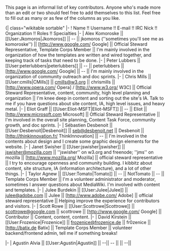 This page is an informal list of key contributors. Anyone who's made more than an edit or two should feel free to add themselves to this list. Feel free to fill out as many or as few of the columns as you like.

{| class="wikitable sortable"
|-
! Name !! Username !! E-mail !! IRC Nick !! Organization !! Roles !! Specialties
|-
| Alex Komoroske || [[User:Jkomoros|Jkomoros]] || -- || jkomoros (''sometimes you'll see me as komoroske'') || [http://www.google.com/ Google] || Official Steward Representative, Template Corps Member || I'm mainly involved in the organization of how the templates are written and wired together, and keeping track of tasks that need to be done.
|-
| Peter Lubbers || [[User:peterlubbers|peterlubbers]] || -- || peterlubbers || [http://www.google.com/ Google] || -- || I'm mainly involved in the organization of community outreach and doc sprints.
|-
| Chris Mills || [[User:cmills|CMills]] || cmills@w3.org || chrismills || [http://www.opera.com/ Opera] / [http://www.w3.org/ W3C] || Official Steward Representative, content, community, high level planning and organization || I'm knee deep in content and sorting out the site's IA. Talk to me if you have questions about site content, IA, high level issues, and heavy metal. 
|-
| Eliot Graff || [[User:Eliot-MSFT|Eliot-MSFT]] || -- || Eliot || [http://www.microsoft.com Microsoft] || Official Steward Representative || I'm involved in the overall site planning, Content Task Force, community growth, and doc sprints.
|-
| Sébastien Desbenoit || [[User:Desbenoit|Desbenoit]] || seb@desbenoit.net || Desbenoit || [http://thinkinnovation.fr/ ThinkInnovation] || -- || I'm involved in the contents about design and I create some graphic design elements for the website.
|-
| Janet Swisher || [[User:jswisher|jswisher]] || jswisher@mozilla.com || ''jswisher'' on w3.org and freenode; ''jms'' on mozilla || [http://www.mozilla.org/ Mozilla] || official steward representative || I try to encourage openness and community building. I kibbitz about content, site structure, IA (information architecture), and a lot of other things.
|-
| Taylor Agnew || [[User:Tomato|Tomato]] || -- || NotTomato || -- || Template Corps Member  || I'm a volunteer administrator and moderator, sometimes I answer questions about MediaWiki. I'm involved with content and templates.
|-
| Julee Burdekin || [[User:Julee|Julee]] || julee@adobe.com || Julee || [http://www.adobe.com/ Adobe] || official steward representative || Helping improve the experience for contributors and visitors.
|-
| Scott Rowe || [[User:Scottrowe|Scottrowe]] || scottrowe@google.com || scottrowe || [http://www.google.com/ Google] || Contributor || Content, content, content.
|-
| David Kirstein || [[User:Frozenice|Frozenice]] || frozenice@frozenice.de || fr0zenice || [http://batix.de Batix] || Template Corps Member || volunteer backend/frontend admin, tell me if something breaks!

|-
| Agustín Alvia || [[User:Agustin|Agustin]] || --|| -- ||  || --||